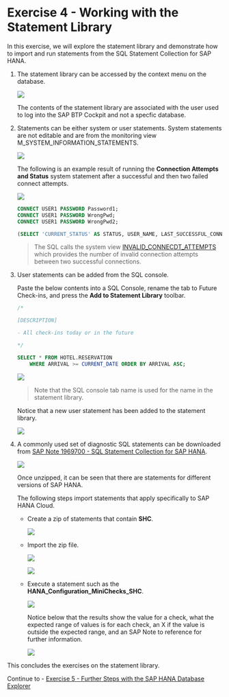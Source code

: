 # Exercise 4 - Working with the Statement Library

In this exercise, we will explore the statement library and demonstrate how to import and run statements from the SQL Statement Collection for SAP HANA. 

1. The statement library can be accessed by the context menu on the database.

    ![](images/OpenStatementLibrary.png)

    The contents of the statement library are associated with the user used to log into the SAP BTP Cockpit and not a specfic database.

2. Statements can be either system or user statements.  System statements are not editable and are from the monitoring view M_SYSTEM_INFORMATION_STATEMENTS.

    ![](images/SystemStatements.png)

    The following is an example result of running the **Connection Attempts and Status** system statement after a successful and then two failed connect attempts.

    ![](images/SystemStatementsConnections.png)

    ```sql
    CONNECT USER1 PASSWORD Password1;
    CONNECT USER1 PASSWORD WrongPwd;
    CONNECT USER1 PASSWORD WrongPwd2;

    (SELECT 'CURRENT_STATUS' AS STATUS, USER_NAME, LAST_SUCCESSFUL_CONNECT, LAST_INVALID_CONNECT_ATTEMPT, INVALID_CONNECT_ATTEMPTS FROM SYS.USERS WHERE USER_NAME NOT LIKE '_SYS%' AND USER_NAME != 'SYS' UNION (SELECT 'HISTORIC_CONNECT_ATTEMPTS' AS STATUS, USER_NAME, SUCCESSFUL_CONNECT_TIME AS LAST_SUCCESSFUL_CONNECT, NULL, INVALID_CONNECT_ATTEMPTS FROM SYS.INVALID_CONNECT_ATTEMPTS WHERE USER_NAME NOT LIKE '_SYS%' AND USER_NAME != 'SYS')) ORDER BY USER_NAME, STATUS;
    ```

    >The SQL calls the system view [INVALID_CONNECDT_ATTEMPTS](https://help.sap.com/viewer/c1d3f60099654ecfb3fe36ac93c121bb/latest/en-US/ea60f23498704b6ea225f44595151f61.html) which provides the number of invalid connection attempts between two successful connections.

3. User statements can be added from the SQL console.  

    Paste the below contents into a SQL Console, rename the tab to Future Check-ins, and press the **Add to Statement Library** toolbar.

    ```sql
    /* 

    [DESCRIPTION]

    - All check-ins today or in the future

    */

    SELECT * FROM HOTEL.RESERVATION
        WHERE ARRIVAL >= CURRENT_DATE ORDER BY ARRIVAL ASC;
    ```

    ![](images/AddUserStatement.png)

    >Note that the SQL console tab name is used for the name in the statement library.

    Notice that a new user statement has been added to the statement library.

    ![](images/UserStatementAdded.png)

4. A commonly used set of diagnostic SQL statements can be downloaded from [SAP Note 1969700 - SQL Statement Collection for SAP HANA](https://launchpad.support.sap.com/#/notes/1969700).

    ![](images/SQLStatementCollectionNote.png)

    Once unzipped, it can be seen that there are statements for different versions of SAP HANA. 

    The following steps import statements that apply specifically to SAP HANA Cloud.

    * Create a zip of statements that contain **SHC**.
        
        ![](images/CreateZip.png)

    * Import the zip file.

        ![](images/Import.png)

        ![](images/ImportSHCStatements.png)

    * Execute a statement such as the **HANA_Configuration_MiniChecks_SHC**.
    
        ![](images/HANAConfigurationMiniChecks.png)

        Notice below that the results show the value for a check, what the expected range of values is for each check, an X if the value is outside the expected range, and an SAP Note to reference for further information. 

        ![](images/HANAConfigurationMiniChecksResult.png)

This concludes the exercises on the statement library.
    
Continue to - [Exercise 5 - Further Steps with the SAP HANA Database Explorer](../ex5/README.md)